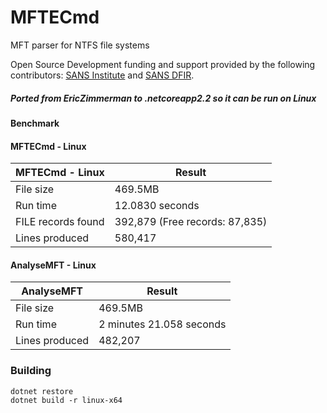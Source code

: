 # MFTECmd

MFT parser for NTFS file systems

Open Source Development funding and support provided by the following contributors: [SANS Institute](http://sans.org/) and [SANS DFIR](http://dfir.sans.org/).

##### Ported from EricZimmerman to .netcoreapp2.2 so it can be run on Linux 

#### Benchmark

#### MFTECmd - Linux 
| MFTECmd - Linux    | Result                          |
|--------------------|--------------------------------|
| File size          | 469.5MB                        |
| Run time           | 12.0830 seconds                |
| FILE records found | 392,879 (Free records: 87,835) |
| Lines produced     | 580,417                        |

#### AnalyseMFT - Linux 
| AnalyseMFT     | Result                    |
|----------------|--------------------------|
| File size      | 469.5MB                  |
| Run time       | 2 minutes 21.058 seconds |
| Lines produced | 482,207                  |

### Building
```
dotnet restore
dotnet build -r linux-x64
```
